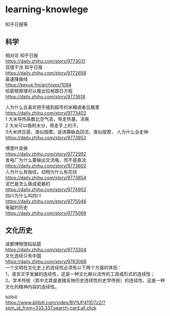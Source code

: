 # learning-knowlege  

知乎日报等  

## 科学  
相对论  知乎日报    
https://daily.zhihu.com/story/9773031     
双缝干涉  知乎日报      
https://daily.zhihu.com/story/9772658  
最速降曲线  
https://kexue.fm/archives/1094  
哈密顿原理可以推出拉格朗日方程  
https://daily.zhihu.com/story/9773618

人为什么会喜欢把手插到超市的米箱或者豆箱里  
https://daily.zhihu.com/story/9773402    
1 大米导热系数比空气高，带走热量。凉爽  
2 大米可以吸附水分，带走手上的汗。  
3大米挤压感，类似按摩。促进静脉血回流，类似按摩， 
人为什么会走神  
https://daily.zhihu.com/story/9773953  

傅里叶变换  
https://daily.zhihu.com/story/9772992   
发电厂为什么要输出交流电，而不是直流  
https://daily.zhihu.com/story/9773602  
人为什么有指纹，动物为什么有花纹  
https://daily.zhihu.com/story/9773854  
泥巴是怎么做成瓷器的  
https://daily.zhihu.com/story/9774902  
四川为什么叫四川  
https://daily.zhihu.com/story/9775046  
电磁的历史  
https://daily.zhihu.com/story/9775069  

## 文化历史
成都博物馆姑姑筵  
https://daily.zhihu.com/story/9773304  
文化连续只有中国  
https://daily.zhihu.com/story/9763068  
一个文明在文化史上的连续性必须有以下两个方面的体现：  
1，语言文字发展的连续性，这是一种文化赖以流传的工具或形式的连续性；  
2，学术传统（其中尤其是直接反映历史连续性的史学传统）的连续性，这是一种文化的精神内容的连续性。

bilibili  
https://www.bilibili.com/video/BV1UP411D7z2/?spm_id_from=333.337.search-card.all.click  
